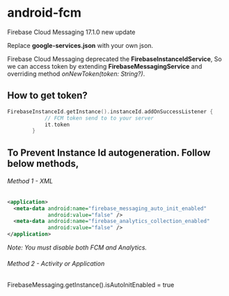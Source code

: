 # android-fcm
Firebase Cloud Messaging 17.1.0 new update

Replace **google-services.json** with your own json. 

Firebase Cloud Messaging deprecated the **FirebaseInstanceIdService**, So we can access token by extending **FirebaseMessagingService** and overriding method *onNewToken(token: String?)*.

## How to get token?

```kotlin 
FirebaseInstanceId.getInstance().instanceId.addOnSuccessListener {
            // FCM token send to to your server
            it.token
        }
```

## To Prevent Instance Id autogeneration. Follow below methods,

###### Method 1 - XML

```xml
<application>
  <meta-data android:name="firebase_messaging_auto_init_enabled"
             android:value="false" />
  <meta-data android:name="firebase_analytics_collection_enabled"
             android:value="false" />
</application>
```
*Note: You must disable both FCM and Analytics.*

###### Method 2 - Activity or Application

FirebaseMessaging.getInstance().isAutoInitEnabled = true
